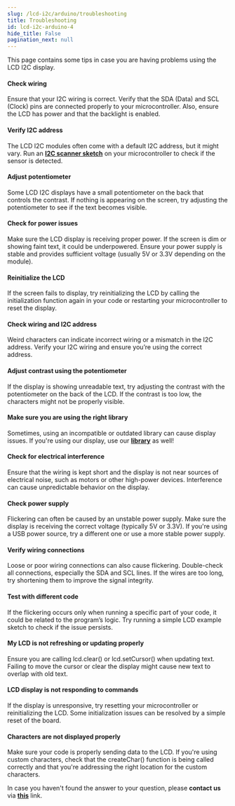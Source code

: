 ```yaml
---
slug: /lcd-i2c/arduino/troubleshooting 
title: Troubleshooting
id: lcd-i2c-arduino-4 
hide_title: False
pagination_next: null
---
```


This page contains some tips in case you are having problems using the LCD I2C display.

<ExpandableSection title="My LCD is not displaying anything!">

#### Check wiring
Ensure that your I2C wiring is correct. Verify that the SDA (Data) and SCL (Clock) pins are connected properly to your microcontroller. Also, ensure the LCD has power and that the backlight is enabled.

#### Verify I2C address
The LCD I2C modules often come with a default I2C address, but it might vary. Run an [**I2C scanner sketch**](https://github.com/SolderedElectronics/Soldered-Hacky-Codes/tree/main/I2C_Scanner) on your microcontroller to check if the sensor is detected.

#### Adjust potentiometer
Some LCD I2C displays have a small potentiometer on the back that controls the contrast. If nothing is appearing on the screen, try adjusting the potentiometer to see if the text becomes visible.

#### Check for power issues
Make sure the LCD display is receiving proper power. If the screen is dim or showing faint text, it could be underpowered. Ensure your power supply is stable and provides sufficient voltage (usually 5V or 3.3V depending on the module).

#### Reinitialize the LCD
If the screen fails to display, try reinitializing the LCD by calling the initialization function again in your code or restarting your microcontroller to reset the display.

</ExpandableSection> 

<ExpandableSection title="My LCD is showing weird characters!">

#### Check wiring and I2C address
Weird characters can indicate incorrect wiring or a mismatch in the I2C address. Verify your I2C wiring and ensure you’re using the correct address.

#### Adjust contrast using the potentiometer
If the display is showing unreadable text, try adjusting the contrast with the potentiometer on the back of the LCD. If the contrast is too low, the characters might not be properly visible.

#### Make sure you are using the right library
Sometimes, using an incompatible or outdated library can cause display issues. If you're using our display, use our [**library**](https://github.com/SolderedElectronics/Soldered-16x2-LCD-Arduino-Library) as well!

#### Check for electrical interference
Ensure that the wiring is kept short and the display is not near sources of electrical noise, such as motors or other high-power devices. Interference can cause unpredictable behavior on the display.

</ExpandableSection>

<ExpandableSection title="My display is flickering!">

#### Check power supply
Flickering can often be caused by an unstable power supply. Make sure the display is receiving the correct voltage (typically 5V or 3.3V). If you're using a USB power source, try a different one or use a more stable power supply.

#### Verify wiring connections
Loose or poor wiring connections can also cause flickering. Double-check all connections, especially the SDA and SCL lines. If the wires are too long, try shortening them to improve the signal integrity.

#### Test with different code
If the flickering occurs only when running a specific part of your code, it could be related to the program’s logic. Try running a simple LCD example sketch to check if the issue persists.

</ExpandableSection> 

<ExpandableSection title="Other common issues">

#### My LCD is not refreshing or updating properly
Ensure you are calling lcd.clear() or lcd.setCursor() when updating text. Failing to move the cursor or clear the display might cause new text to overlap with old text.

#### LCD display is not responding to commands
If the display is unresponsive, try resetting your microcontroller or reinitializing the LCD. Some initialization issues can be resolved by a simple reset of the board.

#### Characters are not displayed properly
Make sure your code is properly sending data to the LCD. If you're using custom characters, check that the createChar() function is being called correctly and that you're addressing the right location for the custom characters.

</ExpandableSection> 

<InfoBox>In case you haven't found the answer to your question, please **contact us** via [**this**](https://soldered.com/contact/) link.</InfoBox>